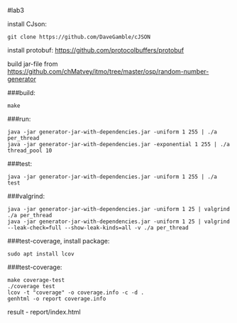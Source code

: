 #lab3

install CJson:

    git clone https://github.com/DaveGamble/cJSON
    
install protobuf: https://github.com/protocolbuffers/protobuf

build jar-file from https://github.com/chMatvey/itmo/tree/master/osp/random-number-generator

###build:

    make

###run:
   
    java -jar generator-jar-with-dependencies.jar -uniform 1 255 | ./a per_thread
    java -jar generator-jar-with-dependencies.jar -exponential 1 255 | ./a thread_pool 10
    
###test:

    java -jar generator-jar-with-dependencies.jar -uniform 1 255 | ./a test
    
###valgrind:

    java -jar generator-jar-with-dependencies.jar -uniform 1 25 | valgrind ./a per_thread
    java -jar generator-jar-with-dependencies.jar -uniform 1 25 | valgrind --leak-check=full --show-leak-kinds=all -v ./a per_thread

###test-coverage, install package:
    
    sudo apt install lcov
    
###test-coverage:

    make coverage-test
    ./coverage test
    lcov -t "coverage" -o coverage.info -c -d .
    genhtml -o report coverage.info
    
result - report/index.html